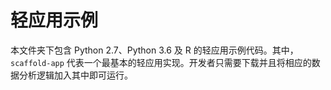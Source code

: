 # 轻应用示例 #

本文件夹下包含 Python 2.7、Python 3.6 及 R 的轻应用示例代码。其中，`scaffold-app` 代表一个最基本的轻应用实现。开发者只需要下载并且将相应的数据分析逻辑加入其中即可运行。
